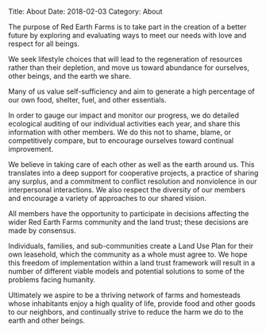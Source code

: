 Title: About
Date: 2018-02-03
Category: About

The purpose of Red Earth Farms is to take part in the creation of a better future by exploring and evaluating ways to meet our needs with love and respect for all beings.

We seek lifestyle choices that will lead to the regeneration of resources rather than their depletion, and move us toward abundance for ourselves, other beings, and the earth we share.

Many of us value self-sufficiency and aim to generate a high percentage of our own food, shelter, fuel, and other essentials.

In order to gauge our impact and monitor our progress, we do detailed ecological auditing of our individual activities each year, and share this information with other members. We do this not to shame, blame, or competitively compare, but to encourage ourselves toward continual improvement.

We believe in taking care of each other as well as the earth around us. This translates into a deep support for cooperative projects, a practice of sharing any surplus, and a commitment to conflict resolution and nonviolence in our interpersonal interactions. We also respect the diversity of our members and encourage a variety of approaches to our shared vision.

All members have the opportunity to participate in decisions affecting the wider Red Earth Farms community and the land trust; these decisions are made by consensus.

Individuals, families, and sub-communities create a Land Use Plan for their own leasehold, which the community as a whole must agree to. We hope this freedom of implementation within a land trust framework will result in a number of different viable models and potential solutions to some of the problems facing humanity.

Ultimately we aspire to be a thriving network of farms and homesteads whose inhabitants enjoy a high quality of life, provide food and other goods to our neighbors, and continually strive to reduce the harm we do to the earth and other beings.
